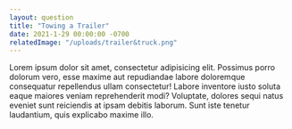 ```yaml
---
layout: question
title: "Towing a Trailer"
date: 2021-1-29 00:00:00 -0700
relatedImage: "/uploads/trailer&truck.png"
---
```


Lorem ipsum dolor sit amet, consectetur adipisicing elit. Possimus porro dolorum vero, esse maxime aut repudiandae labore doloremque consequatur repellendus ullam consectetur! Labore inventore iusto soluta eaque maiores veniam reprehenderit modi? Voluptate, dolores sequi natus eveniet sunt reiciendis at ipsam debitis laborum. Sunt iste tenetur laudantium, quis explicabo maxime illo.

